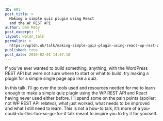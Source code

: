 ```yaml
---
ID: 601
post_title: >
  Making a simple quiz plugin using React
  and the WP REST API
author: Dan Maby
post_excerpt: ""
layout: wpldn_talk
permalink: >
  https://wpldn.uk/talk/making-simple-quiz-plugin-using-react-wp-rest-api
published: true
post_date: 2016-02-01 14:07:10
---
```

If you’ve ever wanted to build something, anything, with the WordPress REST API but were not sure where to start or what to build, try making a plugin for a simple single page app like a quiz.

In this talk, I'll go over the tools used and resources needed for me to learn enough to make a simple quiz plugin using the WP REST API and React having never used either before. I’ll spend some on the pain points (spoiler: not WP REST API related), what just worked, what needs to be improved and what I still need to learn. This is not a how-to talk, it’s more of a you-could-do-this-too-so-go-for-it talk meant to inspire you to try it for yourself.